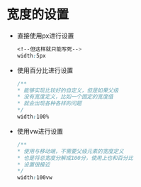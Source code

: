 # 宽度的设置

- 直接使用px进行设置

  ```css
  <!--但这样就只能写死-->
  width:5px
  ```

- 使用百分比进行设置

  ```css
  /**
  * 能够实现比较好的自定义，但是如果父级
  * 没有宽度定义，比如一个固定的宽度值
  * 就会出现各种各样的问题
  */
  width:100%
  ```

- 使用vw进行设置

  ```css
  /**
  * 使用与移动端，不需要父级元素的宽度定义
  * 也是将总宽度分解成100分，使用上也和百分比
  * 设置很接近
  */
  width:100vw
  ```

  

